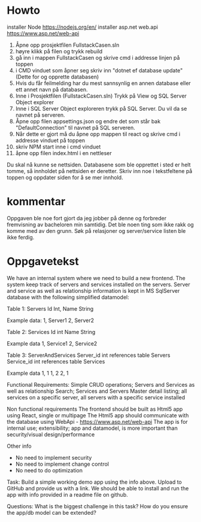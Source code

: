 # Howto

installer Node https://nodejs.org/en/
installer asp.net web.api https://www.asp.net/web-api

1. Åpne opp prosjektfilen FullstackCasen.sln
2. høyre klikk på filen og trykk rebuild
3. gå inn i mappen FullstackCasen og skrive cmd i addresse linjen på toppen
4. i CMD vinduet som åpner seg skriv inn "dotnet ef database update"(Dette for og opprette databasen)
5. Hvis du får feilmelding har du mest sannsynlig en annen database eller ett annet navn på databasen.
6. Inne i Prosjektfilen (FullstackCasen.sln) Trykk på View og SQL Server Object explorer
7. Inne i SQL Server Object exploreren trykk på SQL Server. Du vil da se navnet på serveren.
8. Åpne opp filen appsettings.json og endre det som står bak "DefaultConnection" til navnet på SQL serveren.
9. Når dette er gjort må du åpne opp mappen til react og skrive cmd i addresse vinduet på toppen
10. skriv NPM start inne i cmd vinduet
11. åpne opp filen index.html i en nettleser

Du skal nå kunne se nettsiden.
Databasene som ble opprettet i sted er helt tomme, så innholdet på nettsiden er deretter.
Skriv inn noe i tekstfeltene på toppen og oppdater siden for å se mer innhold.

# kommentar
Oppgaven ble noe fort gjort da jeg jobber på denne og forbreder fremvisning av bacheloren min samtidig.
Det ble noen ting som ikke rakk og komme med av den grunn. Søk på relasjoner og server/service listen ble ikke ferdig.

# Oppgavetekst

We have an internal system where we need to build a new frontend.
The system keep track of servers and services installed on the servers.
Server and service as well as relationship information is kept in MS SqlServer database with the following simplified datamodel:

Table 1: Servers
Id Int,
Name String

Example data:
1, Server1
2, Server2

Table 2: Services
Id int
Name String

Example data
1, Service1
2, Service2

Table 3: ServerAndServices
Server_id int references table Servers
Service_id int references table Services

Example data
1, 1
1, 2
2, 1

Functional Requirements: 
Simple CRUD operations; Servers and Services as well as relationship
Search; Services and Servers
Master detail listing; all services on a specific server, all servers with a specific service installed

Non functional requirements
The frontend should be built as Html5 app using React, single or multipage
The Html5 app should communicate with the database using WebApi - https://www.asp.net/web-api
The app is for internal use; extensibility; app and datamodel, is more important than security/visual design/performance

Other info
- No need to implement security
- No need to implement change control
- No need to do optimization

Task:
Build a simple working demo app using the info above.
Upload to GitHub and provide us with a link.
We should be able to install and run the app with info provided in a readme file on github.

Questions:
What is the biggest challenge in this task?
How do you ensure the app/db model can be extended?

